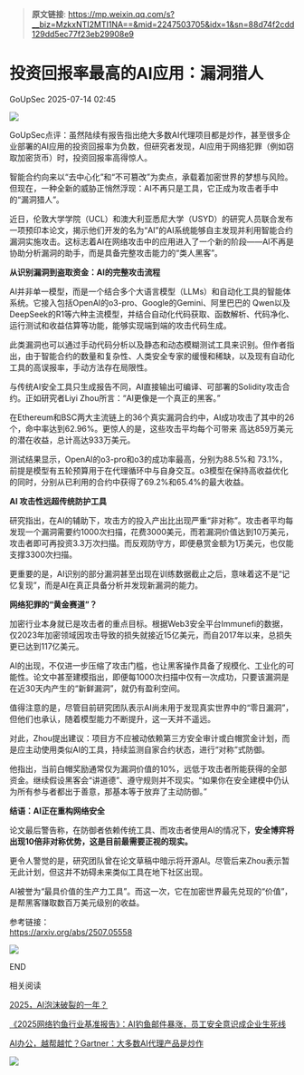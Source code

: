 > **原文链接**: https://mp.weixin.qq.com/s?__biz=MzkxNTI2MTI1NA==&mid=2247503705&idx=1&sn=88d74f2cdd129dd5ec77f23eb29908e9

#  投资回报率最高的AI应用：漏洞猎人  
 GoUpSec   2025-07-14 02:45  
  
![](https://mmbiz.qpic.cn/sz_mmbiz_png/INYsicz2qhvZgZJiawicKBW3LOrvzmHBBv74fm0mZ4ialCVgBgR9iaboia1ZcCS7YyhSvicXXruLyullrxEiaOr4y2J5XA/640?wx_fmt=png&from=appmsg "")  
  
  
GoUpSec点评：虽然陆续有报告指出绝大多数AI代理项目都是炒作，甚至很多企业部署的AI应用的投资回报率为负数，但研究者发现，AI应用于网络犯罪（例如窃取加密货币）时，投资回报率高得惊人。  
  
  
智能合约向来以“去中心化”和“不可篡改”为卖点，承载着加密世界的梦想与风险。但现在，一种全新的威胁正悄然浮现：AI不再只是工具，它正成为攻击者手中的“漏洞猎人”。  
  
  
近日，伦敦大学学院（UCL）和澳大利亚悉尼大学（USYD）的研究人员联合发布一项预印本论文，揭示他们开发的名为“AI”的AI系统能够自主发现并利用智能合约漏洞实施攻击。这标志着AI在网络攻击中的应用进入了一个新的阶段——AI不再是协助分析漏洞的助手，而是具备完整攻击能力的“类人黑客”。  
  
  
  
**从识别漏洞到盗取资金：AI的完整攻击流程**  
  
  
  
AI并非单一模型，而是一个结合多个大语言模型（LLMs）和自动化工具的智能体系统。它接入包括OpenAI的o3-pro、Google的Gemini、阿里巴巴的 Qwen以及DeepSeek的R1等六种主流模型，并结合自动化代码获取、函数解析、代码净化、运行测试和收益估算等功能，能够实现端到端的攻击代码生成。  
  
  
此类漏洞也可以通过手动代码分析以及静态和动态模糊测试工具来识别。但作者指出，由于智能合约的数量和复杂性、人类安全专家的缓慢和稀缺，以及现有自动化工具的高误报率，手动方法存在局限性。  
  
  
与传统AI安全工具只生成报告不同，AI直接输出可编译、可部署的Solidity攻击合约。正如研究者Liyi Zhou所言：“AI更像是一个真正的黑客。”  
  
  
在Ethereum和BSC两大主流链上的36个真实漏洞合约中，AI成功攻击了其中的26个，命中率达到62.96%。更惊人的是，这些攻击平均每个可带来 高达859万美元 的潜在收益，总计高达933万美元。  
  
  
测试结果显示，OpenAI的o3-pro和o3的成功率最高，分别为88.5%和 73.1%，前提是模型有五轮预算用于在代理循环中与自身交互。o3模型在保持高收益优化的同时，分别从已利用的合约中获得了69.2%和65.4%的最大收益。  
  
  
  
**AI 攻击性远超传统防护工具**  
  
  
  
研究指出，在AI的辅助下，攻击方的投入产出比出现严重“非对称”。攻击者平均每发现一个漏洞需要约1000次扫描，花费3000美元，而若漏洞价值达到10万美元，攻击者即可再投资3.3万次扫描。而反观防守方，即便悬赏金额为1万美元，也仅能支撑3300次扫描。  
  
  
更重要的是，AI识别的部分漏洞甚至出现在训练数据截止之后，意味着这不是“记忆复现”，而是AI在真正具备分析并发现新漏洞的能力。  
  
  
  
**网络犯罪的“黄金赛道”？**  
  
  
  
加密行业本身就已是攻击者的重点目标。根据Web3安全平台Immunefi的数据，仅2023年加密领域因攻击导致的损失就接近15亿美元，而自2017年以来，总损失更已达到117亿美元。  
  
  
AI的出现，不仅进一步压缩了攻击门槛，也让黑客操作具备了规模化、工业化的可能性。论文中甚至建模指出，即便每1000次扫描中仅有一次成功，只要该漏洞是在近30天内产生的“新鲜漏洞”，就仍有盈利空间。  
  
  
值得注意的是，尽管目前研究团队表示AI尚未用于发现真实世界中的“零日漏洞”，但他们也承认，随着模型能力不断提升，这一天并不遥远。  
  
  
对此，Zhou提出建议：项目方不应被动依赖第三方安全审计或白帽赏金计划，而是应主动使用类似AI的工具，持续监测自家合约状态，进行“对称”式防御。  
  
  
他指出，当前白帽奖励通常仅为漏洞价值的10%，远低于攻击者所能获得的全部资金。继续假设黑客会“讲道德”、遵守规则并不现实。“如果你在安全建模中仍认为所有参与者都出于善意，那基本等于放弃了主动防御。”  
  
  
  
**结语：AI正在重构网络安全**  
  
  
  
论文最后警告称，在防御者依赖传统工具、而攻击者使用AI的情况下，**安全博弈将出现10倍非对称优势，这是目前最需要正视的现实。**  
  
  
更令人警觉的是，研究团队曾在论文草稿中暗示将开源AI。尽管后来Zhou表示暂无此计划，但这并不妨碍未来类似工具在地下社区出现。  
  
  
AI被誉为“最具价值的生产力工具”。而这一次，它在加密世界最先兑现的“价值”，是帮黑客赚取数百万美元级别的收益。  
  
  
参考链接：  
https://arxiv.org/abs/2507.05558  
  
  
  
![](https://mmbiz.qpic.cn/sz_mmbiz_jpg/INYsicz2qhvbJ3aCGM50PbZtic5aDicS3EvfpQ7dCyEhTy0G7s5xdSnzXiayb6GltxiaKbW9p1L15SUrGgIvwAR6GmQ/640?wx_fmt=jpeg&from=appmsg "")  
  
  
END  
  
  
  
相关阅读  
  
  
  
[2025，AI泡沫破裂的一年？](https://mp.weixin.qq.com/s?__biz=MzkxNTI2MTI1NA==&mid=2247503663&idx=1&sn=9e6464cdaff3ec075fec42e290bf3e39&scene=21#wechat_redirect)  
  
  
[《2025网络钓鱼行业基准报告》：AI钓鱼邮件暴涨，员工安全意识成企业生死线](https://mp.weixin.qq.com/s?__biz=MzkxNTI2MTI1NA==&mid=2247503654&idx=1&sn=b9c23b354e57a53af882ea4001f3c624&scene=21#wechat_redirect)  
  
  
[AI办公，越帮越忙？Gartner：大多数AI代理产品是炒作](https://mp.weixin.qq.com/s?__biz=MzkxNTI2MTI1NA==&mid=2247503617&idx=1&sn=48c81a9445e5c1910b0691a12d788bc8&scene=21#wechat_redirect)  
  
  
![](https://mmbiz.qpic.cn/mmbiz_jpg/INYsicz2qhvbgcN4QY36lK2wjCavZiadQThpmM11FR4xkwyVG7K24lkpoLRcFHuZ7gAHgZEsr6Mia7BmKuwDJqX4g/640?wx_fmt=jpeg "")  
  
  
